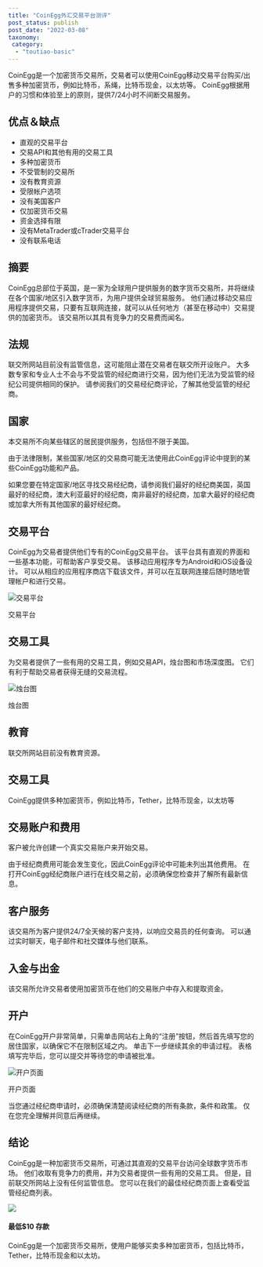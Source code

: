 ```yaml
---
title: "CoinEgg外汇交易平台测评"
post_status: publish
post_date: "2022-03-08"
taxonomy:
 category: 
  - "toutiao-basic"
---
```


CoinEgg是一个加密货币交易所，交易者可以使用CoinEgg移动交易平台购买/出售多种加密货币，例如比特币，系绳，比特币现金，以太坊等。 CoinEgg根据用户的习惯和体验至上的原则，提供7/24小时不间断交易服务。

## 优点＆缺点
- 直观的交易平台
- 交易API和其他有用的交易工具
- 多种加密货币
- 不受管制的交易所
- 没有教育资源
- 受限帐户选项
- 没有美国客户
- 仅加密货币交易
- 资金选择有限
- 没有MetaTrader或cTrader交易平台
- 没有联系电话


## 摘要

CoinEgg总部位于英国，是一家为全球用户提供服务的数字货币交易所，并将继续在各个国家/地区引入数字货币，为用户提供全球贸易服务。 他们通过移动交易应用程序提供交易，只要有互联网连接，就可以从任何地方（甚至在移动中）交易提供的加密货币。 该交易所以其具有竞争力的交易费而闻名。

## 法规

联交所网站目前没有监管信息，这可能阻止潜在交易者在联交所开设账户。 大多数专家和专业人士不会与不受监管的经纪商进行交易，因为他们无法为受监管的经纪公司提供相同的保护。 请参阅我们的交易经纪商评论，了解其他受监管的经纪商。

## 国家

本交易所不向某些辖区的居民提供服务，包括但不限于美国。

由于法律限制，某些国家/地区的交易商可能无法使用此CoinEgg评论中提到的某些CoinEgg功能和产品。

如果您要在特定国家/地区寻找交易经纪商，请参阅我们最好的经纪商美国，英国最好的经纪商，澳大利亚最好的经纪商，南非最好的经纪商，加拿大最好的经纪商或加拿大所有其他国家的最好经纪商。

## 交易平台

CoinEgg为交易者提供他们专有的CoinEgg交易平台。 该平台具有直观的界面和一些基本功能，可帮助客户享受交易。 该移动应用程序专为Android和iOS设备设计。 可以从相应的应用程序商店下载该文件，并可以在互联网连接后随时随地管理帐户和进行交易。

![交易平台](https://cdn.fendou.la/funstoutiao/2020/10/CoinEgg-Review-Trading-Platform--861x1024.jpg "交易平台")

交易平台

## 交易工具

为交易者提供了一些有用的交易工具，例如交易API，烛台图和市场深度图。 它们有利于帮助交易者获得无缝的交易流程。

![烛台图](https://cdn.fendou.la/funstoutiao/2020/10/CoinEgg-Review-Candlestick-Charts.jpg "烛台图")

烛台图

## 教育

联交所网站目前没有教育资源。

## 交易工具

CoinEgg提供多种加密货币，例如比特币，Tether，比特币现金，以太坊等

## 交易账户和费用

客户被允许创建一个真实交易账户来开始交易。

由于经纪商费用可能会发生变化，因此CoinEgg评论中可能未列出其他费用。 在打开CoinEgg经纪商账户进行在线交易之前，必须确保您检查并了解所有最新信息。

## 客户服务

该交易所为客户提供24/7全天候的客户支持，以响应交易员的任何查询。 可以通过实时聊天，电子邮件和社交媒体与他们联系。

## 入金与出金

该交易所允许交易者使用加密货币在他们的交易账户中存入和提取资金。

## 开户

在CoinEgg开户非常简单，只需单击网站右上角的“注册”按钮，然后首先填写您的居住国家，以确保它不在限制区域之内。 单击下一步继续其余的申请过程。 表格填写完毕后，您可以提交并等待您的申请被批准。

![开户页面](https://cdn.fendou.la/funstoutiao/2020/10/CoinEgg-Review-Account-Opening-Page-.jpg "开户页面")

开户页面

当您通过经纪商申请时，必须确保清楚阅读经纪商的所有条款，条件和政策。 仅在您完全理解并同意后再继续。

## 结论

CoinEgg是一种加密货币交易所，可通过其直观的交易平台访问全球数字货币市场。 他们收取有竞争力的费用，并为交易者提供一些有用的交易工具。 但是，目前联交所网站上没有任何监管信息。 您可以在我们的最佳经纪商页面上查看受监管经纪商列表。

![](https://cdn.fendou.la/funstoutiao/2020/10/CoinEgg-Logo.png)

#### **最低$10** 存款

CoinEgg是一个加密货币交易所，使用户能够买卖多种加密货币，包括比特币，Tether，比特币现金和以太坊。
